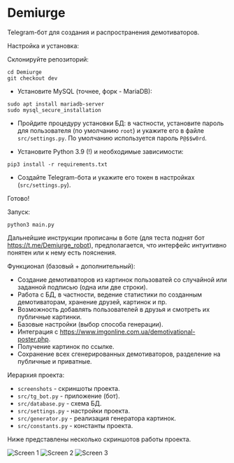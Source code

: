 # Demiurge

Telegram-бот для создания и распространения демотиваторов.

Настройка и установка:

Склонируйте репозиторий:

```git clone git@github.com:notdenied/Demiurge.git
cd Demiurge
git checkout dev
```

- Установите MySQL (точнее, форк - MariaDB):

```sudo apt update
sudo apt install mariadb-server
sudo mysql_secure_installation
```

- Пройдите процедуру установки БД: в частности, установите пароль для пользователя (по умолчанию ```root```) и укажите его в файле ```src/settings.py```.
По умолчанию используется пароль ```P@$$w0rd```.

- Установите Python 3.9 (!) и необходимые зависимости:

```sudo apt install python3.9
pip3 install -r requirements.txt
```

- Создайте Telegram-бота и укажите его токен в настройках (```src/settings.py```).

Готово!


Запуск:

```python3 main.py```

Дальнейшие инструкции прописаны в боте (для теста поднят бот <https://t.me/Demiurge_robot>), предполагается, что интерфейс интуитивно понятен или к нему есть пояснения.

Функционал (базовый + дополнительный):

- Cоздание демотиваторов из картинок пользоватей со случайной или заданной подписью (одна или две строки).
- Работа с БД, в частности, ведение статистики по созданным демотиваторам, хранение друзей, картинок и пр.
- Возможность добавлять пользователей в друзья и смотреть их публичные картинки.
- Базовые настройки (выбор способа генерации).
- Интеграция с <https://www.imgonline.com.ua/demotivational-poster.php>.
- Получение картинок по ссылке.
- Сохранение всех сгенерированных демотиваторов, разделение на публичные и приватные.

Иерархия проекта:

- ```screenshots``` - скриншоты проекта.
- ```src/tg_bot.py``` - приложение (бот).
- ```src/database.py``` - схема БД.
- ```src/settings.py``` - настройки проекта.
- ```src/generator.py``` - реализация генератора картинок.
- ```src/constants.py``` - константы проекта.

Ниже представлены несколько скриншотов работы проекта.

![Screen 1](screenshots/1.png "Создание картинок.")
![Screen 2](screenshots/2.png "Добавление друзей и просмотр их творений.")
![Screen 3](screenshots/3.png "Настройки, просмотр и редактирование настроек своих картинок.")

